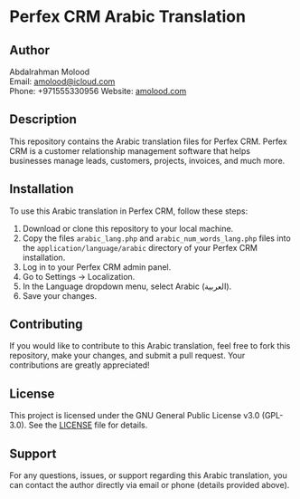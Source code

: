 # Perfex CRM Arabic Translation

## Author
Abdalrahman Molood  
Email: amolood@icloud.com  
Phone: +971555330956
Website: [amolood.com](https://amolood.com)


## Description
This repository contains the Arabic translation files for Perfex CRM. Perfex CRM is a customer relationship management software that helps businesses manage leads, customers, projects, invoices, and much more.

## Installation
To use this Arabic translation in Perfex CRM, follow these steps:

1. Download or clone this repository to your local machine.
2. Copy the files `arabic_lang.php` and `arabic_num_words_lang.php` files into the `application/language/arabic` directory of your Perfex CRM installation.
3. Log in to your Perfex CRM admin panel.
4. Go to Settings -> Localization.
5. In the Language dropdown menu, select Arabic (العربية).
6. Save your changes.

## Contributing
If you would like to contribute to this Arabic translation, feel free to fork this repository, make your changes, and submit a pull request. Your contributions are greatly appreciated!

## License
This project is licensed under the GNU General Public License v3.0 (GPL-3.0). See the [LICENSE](LICENSE) file for details.

## Support
For any questions, issues, or support regarding this Arabic translation, you can contact the author directly via email or phone (details provided above).

